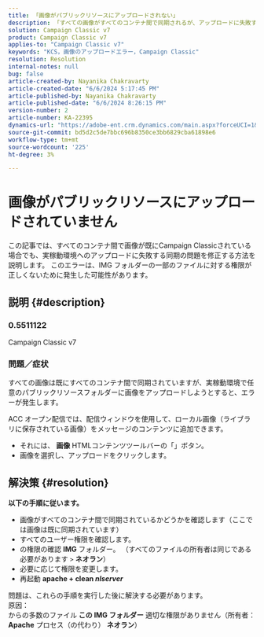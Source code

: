 ```yaml
---
title: 「画像がパブリックリソースにアップロードされない」
description: 「すべての画像がすべてのコンテナ間で同期されるが、アップロードに失敗するCampaign Classicの問題を修正する方法を説明します。」
solution: Campaign Classic v7
product: Campaign Classic v7
applies-to: "Campaign Classic v7"
keywords: "KCS，画像のアップロードエラー，Campaign Classic"
resolution: Resolution
internal-notes: null
bug: false
article-created-by: Nayanika Chakravarty
article-created-date: "6/6/2024 5:17:45 PM"
article-published-by: Nayanika Chakravarty
article-published-date: "6/6/2024 8:26:15 PM"
version-number: 2
article-number: KA-22395
dynamics-url: "https://adobe-ent.crm.dynamics.com/main.aspx?forceUCI=1&pagetype=entityrecord&etn=knowledgearticle&id=9cdeb2af-2824-ef11-840a-00224809adb3"
source-git-commit: bd5d2c5de7bbc696b8350ce3bb6829cba61898e6
workflow-type: tm+mt
source-wordcount: '225'
ht-degree: 3%

---
```


# 画像がパブリックリソースにアップロードされていません


この記事では、すべてのコンテナ間で画像が既にCampaign Classicされている場合でも、実稼動環境へのアップロードに失敗する同期の問題を修正する方法を説明します。 このエラーは、IMG フォルダーの一部のファイルに対する権限が正しくないために発生した可能性があります。

## 説明 {#description}


### <b>0.5511122 </b>

Campaign Classic v7

### <b>問題／症状</b>

すべての画像は既にすべてのコンテナ間で同期されていますが、実稼動環境で任意のパブリックリソースフォルダーに画像をアップロードしようとすると、エラーが発生します。

ACC オープン配信では、配信ウィンドウを使用して、ローカル画像（ライブラリに保存されている画像）をメッセージのコンテンツに追加できます。

- それには、 <b>画像</b> HTMLコンテンツツールバーの「」ボタン。
- 画像を選択し、アップロードをクリックします。



## 解決策 {#resolution}

<b>以下の手順に従います。</b>
- 画像がすべてのコンテナ間で同期されているかどうかを確認します（ここでは画像は既に同期されています）
- すべてのユーザー権限を確認します。
- の権限の確認 <b>IMG</b> フォルダー。 （すべてのファイルの所有者は同じである必要があります `>`  <b>ネオラン</b>）
- 必要に応じて権限を変更します。
- 再起動 <b>apache + clean *nlserver</b>*


問題は、これらの手順を実行した後に解決する必要があります。
<br>原因： <br>
からの多数のファイル<b> この </b><b>IMG フォルダー</b> 適切な権限がありません（所有者： <b>Apache</b> プロセス（の代わり） <b>ネオラン</b>）
